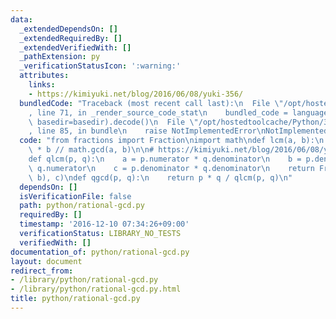 ```yaml
---
data:
  _extendedDependsOn: []
  _extendedRequiredBy: []
  _extendedVerifiedWith: []
  _pathExtension: py
  _verificationStatusIcon: ':warning:'
  attributes:
    links:
    - https://kimiyuki.net/blog/2016/06/08/yuki-356/
  bundledCode: "Traceback (most recent call last):\n  File \"/opt/hostedtoolcache/Python/3.8.6/x64/lib/python3.8/site-packages/onlinejudge_verify/documentation/build.py\"\
    , line 71, in _render_source_code_stat\n    bundled_code = language.bundle(stat.path,\
    \ basedir=basedir).decode()\n  File \"/opt/hostedtoolcache/Python/3.8.6/x64/lib/python3.8/site-packages/onlinejudge_verify/languages/python.py\"\
    , line 85, in bundle\n    raise NotImplementedError\nNotImplementedError\n"
  code: "from fractions import Fraction\nimport math\ndef lcm(a, b):\n    return a\
    \ * b // math.gcd(a, b)\n\n# https://kimiyuki.net/blog/2016/06/08/yuki-356/\n\
    def qlcm(p, q):\n    a = p.numerator * q.denominator\n    b = p.denominator *\
    \ q.numerator\n    c = p.denominator * q.denominator\n    return Fraction(lcm(a,\
    \ b), c)\ndef qgcd(p, q):\n    return p * q / qlcm(p, q)\n"
  dependsOn: []
  isVerificationFile: false
  path: python/rational-gcd.py
  requiredBy: []
  timestamp: '2016-12-10 07:34:26+09:00'
  verificationStatus: LIBRARY_NO_TESTS
  verifiedWith: []
documentation_of: python/rational-gcd.py
layout: document
redirect_from:
- /library/python/rational-gcd.py
- /library/python/rational-gcd.py.html
title: python/rational-gcd.py
---
```

